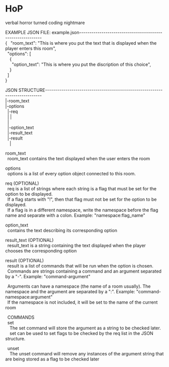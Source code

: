 # HoP
verbal horror turned coding nightmare

EXAMPLE JSON FILE: example.json-----------------------------------------------------------<br />
{
&ensp;"room_text": "This is where you put the text that is displayed when the player enters this room",<br />
&ensp;"options": [<br />
&ensp;&ensp;{<br />
&ensp;&ensp;&ensp;"option_text": "This is where you put the discription of this choice",<br />
&ensp;&ensp;}<br />
&ensp;]<br />
}<br />  

JSON STRUCTURE----------------------------------------------------------------------------  
|-room_text  
|-options  
&ensp;|-req  
&ensp;| |  
&ensp;|  
&ensp;|-option_text  
&ensp;|-result_text  
&ensp;|-result  
&ensp;&ensp;|  

room_text  
&ensp;room_text contains the text displayed when the user enters the room  

options  
&ensp;options is a list of every option object connected to this room.  

req (OPTIONAL)  
&ensp;req is a list of strings where each string is a flag that must be set for the option to be displayed.  
&ensp;If a flag starts with "!", then that flag must not be set for the option to be displayed.  
&ensp;If a flag is in a different namespace, write the namespace before the flag name and separate with a colon. Example: "namespace:flag_name"  

option_text  
&ensp;contains the text describing its corresponding option  
  
result_text (OPTIONAL)  
&ensp;result_text is a string containing the text displayed when the player chooses the corresponding option  
  
result (OPTIONAL)  
&ensp;result is a list of commands that will be run when the option is chosen.  
&ensp;Commands are strings containing a command and an argument separated by a "-". Example: "command-argument"  
  
&ensp;Arguments can have a namespace (the name of a room usually). The namespace and the argument are separated by a ":". Example: "command-namespace:argument"  
&ensp;If the namespace is not included, it will be set to the name of the current room  
  
&ensp;COMMANDS  
&ensp;set  
&ensp;&ensp;The set command will store the argument as a string to be checked later.  
&ensp;&ensp;set can be used to set flags to be checked by the req list in the JSON structure.  
    
&ensp;unset  
&ensp;&ensp;The unset command will remove any instances of the argument string that are being stored as a flag to be checked later  
    
